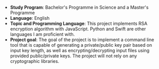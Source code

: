 * **Study Program**: Bachelor's Programme in Science and a Master's Programme 
* **Language**: English
* **Topic and Programming Language**: This project implements RSA encryption algorithm with JavaScript. Python and Swift
are other languages I am proficient with.
* **Project goal**: The goal of the project is to implement a command line tool that is capable of generating a 
private/public key pair based on input key length, as well as encrypting/decrypting input files using provided 
public/private keys. The project will not rely on any cryptographic libraries.
